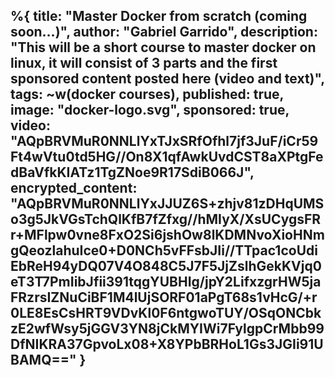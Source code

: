 %{
  title: "Master Docker from scratch (coming soon...)",
  author: "Gabriel Garrido",
  description: "This will be a short course to master docker on linux, it will consist of 3 parts and the first
  sponsored content posted here (video and text)",
  tags: ~w(docker courses),
  published: true,
  image: "docker-logo.svg",
  sponsored: true,
  video: "AQpBRVMuR0NNLlYxTJxSRfOfhl7jf3JuF/iCr59Ft4wVtu0td5HG//On8X1qfAwkUvdCST8aXPtgFedBaVfkKIATz1TgZNoe9R17SdiB066J",
  encrypted_content: "AQpBRVMuR0NNLlYxJJUZ6S+zhjv81zDHqUMSo3g5JkVGsTchQlKfB7fZfxg//hMIyX/XsUCygsFRr+MFlpw0vne8FxO2Si6jshOw8lKDMNvoXioHNmgQeozlahuIce0+D0NCh5vFFsbJIi//TTpac1coUdiEbReH94yDQ07V4O848C5J7F5JjZslhGekKVjq0eT3T7PmIibJfii391tqgYUBHIg/jpY2LifxzgrHW5jaFRzrsIZNuCiBF1M4lUjSORF01aPgT68s1vHcG/+r0LE8EsCsHRT9VDvKl0F6ntgwoTUY/OSqONCbkzE2wfWsy5jGGV3YN8jCkMYIWi7FylgpCrMbb99DfNIKRA37GpvoLx08+X8YPbBRHoL1Gs3JGIi91UBAMQ=="
}
---
